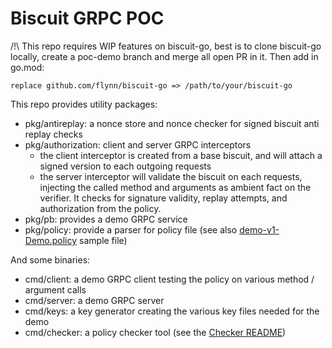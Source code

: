 # Biscuit GRPC POC

/!\ This repo requires WIP features on biscuit-go, best is to clone biscuit-go locally, create a poc-demo branch and merge all open PR in it.
Then add in go.mod:

```
replace github.com/flynn/biscuit-go => /path/to/your/biscuit-go
```

This repo provides utility packages:

- pkg/antireplay: a nonce store and nonce checker for signed biscuit anti replay checks 
- pkg/authorization: client and server GRPC interceptors 
    - the client interceptor is created from a base biscuit, and will attach a signed version to each outgoing requests
    - the server interceptor will validate the biscuit on each requests, injecting the called method and arguments as ambient fact on the verifier. It checks for signature validity, replay attempts, and authorization from the policy.
- pkg/pb: provides a demo GRPC service 
- pkg/policy: provide a parser for policy file (see also [demo-v1-Demo.policy](./demo-v1-Demo.policy) sample file)

And some binaries:

- cmd/client: a demo GRPC client testing the policy on various method / argument calls
- cmd/server: a demo GRPC server
- cmd/keys: a key generator creating the various key files needed for the demo
- cmd/checker: a policy checker tool (see the [Checker README](./cmd/checker/README.md))
